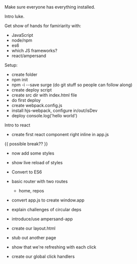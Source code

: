 Make sure everyone has everything installed.

Intro luke.

Get show of hands for famiriarity with:

- JavaScript
- node/npm
- es6
- which JS frameworks?
- react/ampersand

Setup:

- create folder
- npm init
- npm -i --save surge
(do git stuff so people can follow along)
- create deploy script
- create src dir with index.html file
- do first deploy
- create webpack.config.js
- install hjs-webpack, configure in/out/isDev
- deploy console.log('hello world')

Intro to react
- create first react component right inline in app.js

{{ possible break?? }}

- now add some styles
- show live reload of styles

- Convert to ES6

- basic router with two routes
    - home, repos
- convert app.js to create window.app
- explain challenges of circular deps
- introduce/use ampersand-app

- create our layout.html

- stub out another page
- show that we're refreshing with each click
- create our global click handlers

